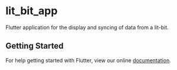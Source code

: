 # lit_bit_app

Flutter application for the display and syncing of data from a lit-bit.

## Getting Started

For help getting started with Flutter, view our online
[documentation](https://flutter.io/).
